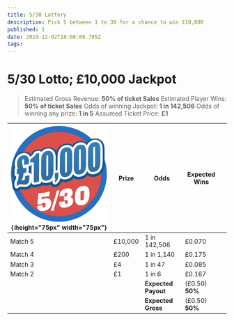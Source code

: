 ```yaml
---
title: 5/30 Lottery
description: Pick 5 between 1 to 30 for a chance to win £10,000
published: 1
date: 2019-12-02T18:08:09.795Z
tags: 
---
```


# 5/30 Lotto;  £10,000 Jackpot

>Estimated Gross Revenue: **50% of ticket Sales** 
Estimated Player Wins: **50% of ticket Sales** 
Odds of winning Jackpot: **1 in 142,506** 
Odds of winning any prize: **1 in 5**
Assumed Ticket Price: **£1**   


| ![lotto-530-10k.png](/lotto-530-10k.png "5/30 Lottery"){:height="75px" width="75px"}      | Prize   | Odds                             | Expected Wins         |                       |
|---------------|---------|----------------------------------|-----------------------|-----------------------|
| Match 5       | £10,000 | 1 in 142,506                  | £0.070               |                       |
| Match 4       | £200  | 1 in 1,140                      | £0.175               |                       |
| Match 3       | £4     | 1 in 47                         | £0.085                 |                       |
| Match 2       | £1      | 1 in 6                          | £0.167                |                       |                |
| |       |**Expected Payout**  | (£0.50) **50%**  |  |
| |       |**Expected Gross**  | (£0.50) **50%**   |  |